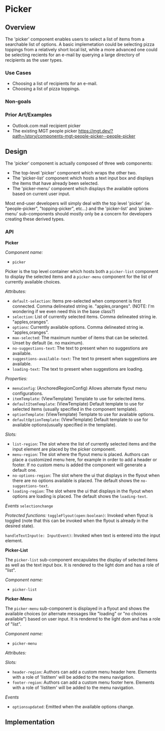 # Picker

## Overview

The 'picker' component enables users to select a list of items from a searchable list of options.  A basic implemetation could be selecting  pizza toppings from a relatively short local list, while a more advanced one could be selecting recients for an e-mail by querying a large directory of recipients as the user types.

### Use Cases

- Choosing a list of recipients for an e-mail.
- Choosing a list of pizza toppings.

### Non-goals

### Prior Art/Examples

- Outlook.com mail recipient picker 
- The existing MGT people picker https://mgt.dev/?path=/story/components-mgt-people-picker--people-picker

## Design

The 'picker' component is actually composed of three web components:
- The top-level 'picker' component which wraps the other two.
- The 'picker-list' component which hosts a text input box and displays the items that have already been selected.
- The 'picker-menu' component which displays the available options based on current user input.

Most end-user developers will simply deal with the top level 'picker'  (ie. "people-picker", "topping-picker", etc...) and the 'picker-list' and 'picker-menu' sub-components should mostly only be a concern for developers creating these derived types. 

### API

**Picker**

*Component name:*
- `picker`

Picker is the top level container which hosts both a `picker-list` component to display the selected items and a `picker-menu` component for the list of currently available choices.

*Attributes:*
- `default-selection`: Items pre-selected when component is first connected. Comma delineated string ie. "apples,oranges".  (NOTE: I'm wondering if we even need this in the base class?)
- `selection`: List of currently selected items. Comma delineated string ie. "apples,oranges".
- `options`: Currently available options. Comma delineated string ie. "apples,oranges".
- `max-selected`: The maximum number of items that can be selected.  Unset by default (ie. no maximum).
- `no-suggestions-text`: The text to present when no suggestions are available.
- `suggestions-available-text`: The text to present when suggestions are available.
- `loading-text`: The text to present when suggestions are loading. 

*Properties:*
- `menuConfig`: (AnchoredRegionConfig)  Allows alternate flyout menu configurations.
- `itemTemplate`: (ViewTemplate) Template to use for selected items.
- `defaultItemTemplate`: (ViewTemplate) Default template to use for selected items (usually specified in the component template).
- `optionTemplate`: (ViewTemplate) Template to use for available options.
- `defaultOptionTemplate`: (ViewTemplate) Default template to use for available options(usually specified in the template).

*Slots:*
- `list-region`: The slot where the list of currently selected items and the input element are placed by the picker component.
- `menu-region`:  The slot where the flyout menu is placed. Authors can place a customized menu here, for example in order to add a header or footer.  If no custom menu is added the component will generate a default one.
- `no-options-region`: The slot where the ui that displays in the flyout when there are no options available is placed.  The default shows the `no-suggestions-text`.
- `loading-region`: The slot where the ui that displays in the flyout when options are loading is placed.  The default shows the `loading-text`.

*Events*
`selectionchange`

*Protected functions:*
`toggleFlyout(open:boolean)`: Invoked when flyout is toggled (note that this can be invoked when the flyout is already in the desired state).  

`handleTextInput(e: InputEvent)`: Invoked when text is entered into the input element.

**Picker-List**

The `picker-list` sub-component encapulates the display of selected items as well as the text input box.  It is rendered to the light dom and has a role of "list".

*Component name:*
- `picker-list`

**Picker-Menu**

The `picker-menu` sub-component is displayed in a flyout and shows the available choices (or alternate messages like "loading" or "no choices available") based on user input.  It is rendered to the light dom and has a role of "list".

*Component name:*
- `picker-menu`

*Attributes:*

*Slots:*
- `header-region`: Authors can add a custom menu header here.  Elements with a role of 'listitem' will be added to the menu navigation.
- `footer-region`: Authors can add a custom menu footer here.  Elements with a role of 'listitem' will be added to the menu navigation.

*Events*
- `optionsupdated`: Emitted when the available options change.



## Implementation